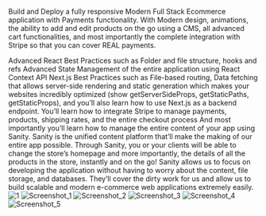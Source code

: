 Build and Deploy a fully responsive Modern Full Stack Ecommerce application with Payments functionality. With Modern design, animations, the ability to add and edit products on the go using a CMS, all advanced cart functionalities, and most importantly the complete integration with Stripe so that you can cover REAL payments. 

Advanced React Best Practices such as
Folder and file structure, hooks and refs
Advanced State Management of the entire application using React Context API
Next.js Best Practices such as
File-based routing, Data fetching that allows server-side rendering and static generation which makes your websites incredibly optimized (show getServerSideProps, getStaticPaths, getStaticProps), and you’ll also learn how to use Next.js as a backend endpoint.
You’ll learn how to integrate Stripe to manage payments, products, shipping rates, and the entire checkout process
And most importantly you’ll learn how to manage the entire content of your app using Sanity. Sanity is the unified content platform that’ll make the making of our entire app possible.
Through Sanity, you or your clients will be able to change the store’s homepage and more importantly, the details of all the products in the store, instantly and on the go!
Sanity allows us to focus on developing the application without having to worry about the content, file storage, and databases. They’ll cover the dirty work for us and allow us to build scalable and modern e-commerce web applications extremely easily.
![1](https://user-images.githubusercontent.com/56359250/175257764-cfef8d31-db44-4522-97bd-123a20312ef2.png)
![Screenshot_1](https://user-images.githubusercontent.com/56359250/175257772-f9ce066c-d8d1-43a6-b7d0-76756dce0c8d.png)
![Screenshot_2](https://user-images.githubusercontent.com/56359250/175257778-023baff6-eef8-4db7-a48f-8568624465d4.png)
![Screenshot_3](https://user-images.githubusercontent.com/56359250/175257783-422f95f3-c418-44a0-b197-2c9a0c303a55.png)
![Screenshot_4](https://user-images.githubusercontent.com/56359250/175257791-09d57e1f-8cc8-4426-af73-f9810b0dda41.png)
![Screenshot_5](https://user-images.githubusercontent.com/56359250/175257799-0787a8b2-8c90-42ad-ad7d-36126397876d.png)
